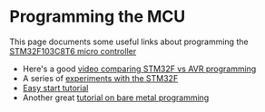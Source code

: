 # Programming the MCU

This page documents some useful links about programming the 
[STM32F103C8T6 micro controller](https://www.digikey.com.au/product-detail/en/stmicroelectronics/STM32F103C8T6/497-6063-ND/1646338)

* Here's a good [video comparing STM32F vs AVR programming](https://www.youtube.com/watch?v=EaZuKRSvwdo)
* A series of [experiments with the STM32F](https://github.com/trebisky/stm32f103)
* [Easy start tutorial](https://electronut.in/stm32-start/)
* Another great [tutorial on bare metal programming](https://jacobmossberg.se/posts/2018/08/11/run-c-program-bare-metal-on-arm-cortex-m3.html#hardware-equipment)
